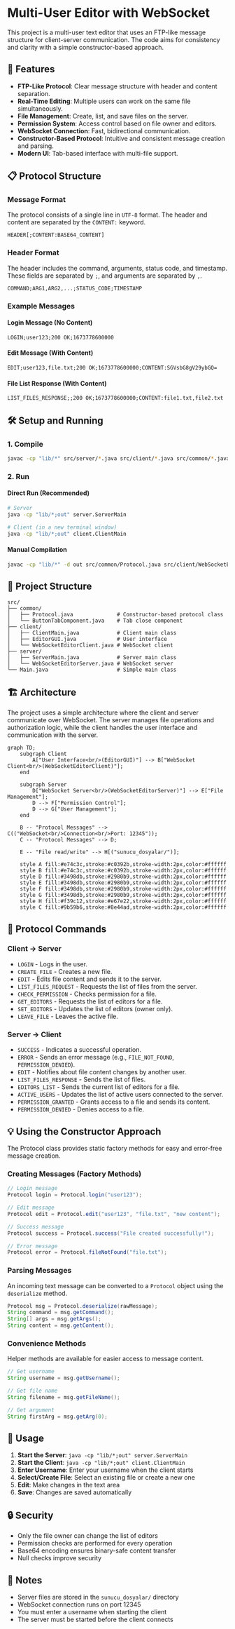 # Multi-User Editor with WebSocket

This project is a multi-user text editor that uses an FTP-like message structure for client-server communication. The code aims for consistency and clarity with a simple constructor-based approach.

## 🚀 Features

- **FTP-Like Protocol**: Clear message structure with header and content separation.
- **Real-Time Editing**: Multiple users can work on the same file simultaneously.
- **File Management**: Create, list, and save files on the server.
- **Permission System**: Access control based on file owner and editors.
- **WebSocket Connection**: Fast, bidirectional communication.
- **Constructor-Based Protocol**: Intuitive and consistent message creation and parsing.
- **Modern UI**: Tab-based interface with multi-file support.

## 📋 Protocol Structure

### Message Format
The protocol consists of a single line in `UTF-8` format. The header and content are separated by the `CONTENT:` keyword.

```
HEADER[;CONTENT:BASE64_CONTENT]
```

### Header Format
The header includes the command, arguments, status code, and timestamp. These fields are separated by `;`, and arguments are separated by `,`.

```
COMMAND;ARG1,ARG2,...;STATUS_CODE;TIMESTAMP
```

### Example Messages

#### Login Message (No Content)
`LOGIN;user123;200 OK;1673778600000`

#### Edit Message (With Content)
`EDIT;user123,file.txt;200 OK;1673778600000;CONTENT:SGVsbG8gV29ybGQ=`

#### File List Response (With Content)
`LIST_FILES_RESPONSE;;200 OK;1673778600000;CONTENT:file1.txt,file2.txt`

## 🛠️ Setup and Running

### 1. Compile
```bash
javac -cp "lib/*" src/server/*.java src/client/*.java src/common/*.java
```

### 2. Run

#### Direct Run (Recommended)
```bash
# Server
java -cp "lib/*;out" server.ServerMain

# Client (in a new terminal window)
java -cp "lib/*;out" client.ClientMain
```

#### Manual Compilation
```bash
javac -cp "lib/*" -d out src/common/Protocol.java src/client/WebSocketEditorClient.java src/client/EditorGUI.java src/common/ButtonTabComponent.java src/server/WebSocketEditorServer.java src/server/ServerMain.java src/Main.java
```

## 📁 Project Structure

```
src/
├── common/
│   ├── Protocol.java              # Constructor-based protocol class
│   └── ButtonTabComponent.java    # Tab close component
├── client/
│   ├── ClientMain.java            # Client main class
│   ├── EditorGUI.java             # User interface
│   └── WebSocketEditorClient.java # WebSocket client
├── server/
│   ├── ServerMain.java            # Server main class
│   └── WebSocketEditorServer.java # WebSocket server
└── Main.java                      # Simple main class
```

## 🏗️ Architecture

The project uses a simple architecture where the client and server communicate over WebSocket. The server manages file operations and authorization logic, while the client handles the user interface and communication with the server.

```mermaid
graph TD;
    subgraph Client
        A["User Interface<br/>(EditorGUI)"] --> B["WebSocket Client<br/>(WebSocketEditorClient)"];
    end

    subgraph Server
        D["WebSocket Server<br/>(WebSocketEditorServer)"] --> E["File Management"];
        D --> F["Permission Control"];
        D --> G["User Management"];
    end

    B -- "Protocol Messages" --> C(("WebSocket<br/>Connection<br/>Port: 12345"));
    C -- "Protocol Messages" --> D;

    E -- "File read/write" --> H[("sunucu_dosyalar/")];

    style A fill:#e74c3c,stroke:#c0392b,stroke-width:2px,color:#ffffff
    style B fill:#e74c3c,stroke:#c0392b,stroke-width:2px,color:#ffffff
    style D fill:#3498db,stroke:#2980b9,stroke-width:2px,color:#ffffff
    style E fill:#3498db,stroke:#2980b9,stroke-width:2px,color:#ffffff
    style F fill:#3498db,stroke:#2980b9,stroke-width:2px,color:#ffffff
    style G fill:#3498db,stroke:#2980b9,stroke-width:2px,color:#ffffff
    style H fill:#f39c12,stroke:#e67e22,stroke-width:2px,color:#ffffff
    style C fill:#9b59b6,stroke:#8e44ad,stroke-width:2px,color:#ffffff
```

## 🔧 Protocol Commands

### Client → Server
- `LOGIN` - Logs in the user.
- `CREATE_FILE` - Creates a new file.
- `EDIT` - Edits file content and sends it to the server.
- `LIST_FILES_REQUEST` - Requests the list of files from the server.
- `CHECK_PERMISSION` - Checks permission for a file.
- `GET_EDITORS` - Requests the list of editors for a file.
- `SET_EDITORS` - Updates the list of editors (owner only).
- `LEAVE_FILE` - Leaves the active file.

### Server → Client
- `SUCCESS` - Indicates a successful operation.
- `ERROR` - Sends an error message (e.g., `FILE_NOT_FOUND`, `PERMISSION_DENIED`).
- `EDIT` - Notifies about file content changes by another user.
- `LIST_FILES_RESPONSE` - Sends the list of files.
- `EDITORS_LIST` - Sends the current list of editors for a file.
- `ACTIVE_USERS` - Updates the list of active users connected to the server.
- `PERMISSION_GRANTED` - Grants access to a file and sends its content.
- `PERMISSION_DENIED` - Denies access to a file.

## 💡 Using the Constructor Approach

The Protocol class provides static factory methods for easy and error-free message creation.

### Creating Messages (Factory Methods)
```java
// Login message
Protocol login = Protocol.login("user123");

// Edit message
Protocol edit = Protocol.edit("user123", "file.txt", "new content");

// Success message
Protocol success = Protocol.success("File created successfully!");

// Error message
Protocol error = Protocol.fileNotFound("file.txt");
```

### Parsing Messages
An incoming text message can be converted to a `Protocol` object using the `deserialize` method.
```java
Protocol msg = Protocol.deserialize(rawMessage);
String command = msg.getCommand();
String[] args = msg.getArgs();
String content = msg.getContent();
```

### Convenience Methods
Helper methods are available for easier access to message content.
```java
// Get username
String username = msg.getUsername();

// Get file name
String filename = msg.getFileName();

// Get argument
String firstArg = msg.getArg(0);
```

## 🎯 Usage

1. **Start the Server**: `java -cp "lib/*;out" server.ServerMain`
2. **Start the Client**: `java -cp "lib/*;out" client.ClientMain`
3. **Enter Username**: Enter your username when the client starts
4. **Select/Create File**: Select an existing file or create a new one
5. **Edit**: Make changes in the text area
6. **Save**: Changes are saved automatically

## 🔒 Security

- Only the file owner can change the list of editors
- Permission checks are performed for every operation
- Base64 encoding ensures binary-safe content transfer
- Null checks improve security

## 📝 Notes

- Server files are stored in the `sunucu_dosyalar/` directory
- WebSocket connection runs on port 12345
- You must enter a username when starting the client
- The server must be started before the client connects
